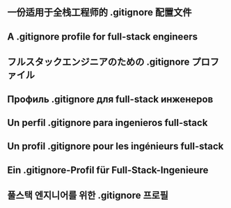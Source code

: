 ## 一份适用于全栈工程师的 .gitignore 配置文件
## A .gitignore profile for full-stack engineers
## フルスタックエンジニアのための .gitignore プロファイル
## Профиль .gitignore для full-stack инженеров
## Un perfil .gitignore para ingenieros full-stack
## Un profil .gitignore pour les ingénieurs full-stack
## Ein .gitignore-Profil für Full-Stack-Ingenieure
## 풀스택 엔지니어를 위한 .gitignore 프로필